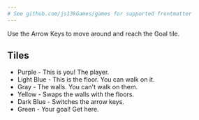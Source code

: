 ```yaml
---
# See github.com/js13kGames/games for supported frontmatter
---
```

Use the Arrow Keys to move around and reach the Goal tile.

## Tiles
* Purple - This is you! The player. 
* Light Blue - This is the floor. You can walk on it.
* Gray - The walls. You can't walk on them.
* Yellow - Swaps the walls with the floors.
* Dark Blue - Switches the arrow keys. 
* Green - Your goal! Get here.